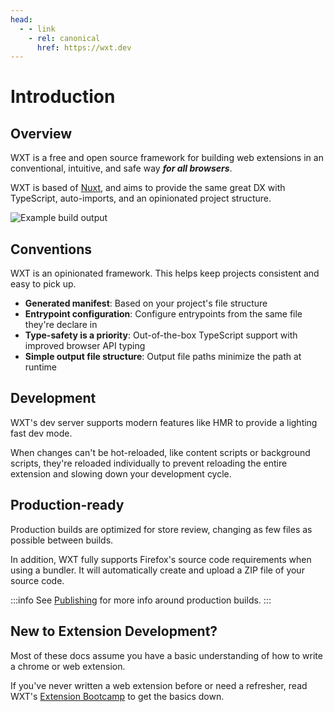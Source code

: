 ```yaml
---
head:
  - - link
    - rel: canonical
      href: https://wxt.dev
---
```


# Introduction

## Overview

WXT is a free and open source framework for building web extensions in an conventional, intuitive, and safe way **_for all browsers_**.

WXT is based of [Nuxt](https://nuxt.com), and aims to provide the same great DX with TypeScript, auto-imports, and an opinionated project structure.

![Example build output](../assets/cli-output.png)

## Conventions

WXT is an opinionated framework. This helps keep projects consistent and easy to pick up.

- **Generated manifest**: Based on your project's file structure
- **Entrypoint configuration**: Configure entrypoints from the same file they're declare in
- **Type-safety is a priority**: Out-of-the-box TypeScript support with improved browser API typing
- **Simple output file structure**: Output file paths minimize the path at runtime

## Development

WXT's dev server supports modern features like HMR to provide a lighting fast dev mode.

When changes can't be hot-reloaded, like content scripts or background scripts, they're reloaded individually to prevent reloading the entire extension and slowing down your development cycle.

## Production-ready

Production builds are optimized for store review, changing as few files as possible between builds.

In addition, WXT fully supports Firefox's source code requirements when using a bundler. It will automatically create and upload a ZIP file of your source code.

:::info
See [Publishing](./publishing) for more info around production builds.
:::

## New to Extension Development?

Most of these docs assume you have a basic understanding of how to write a chrome or web extension.

If you've never written a web extension before or need a refresher, read WXT's [Extension Bootcamp](/guide/boot-camp) to get the basics down.

